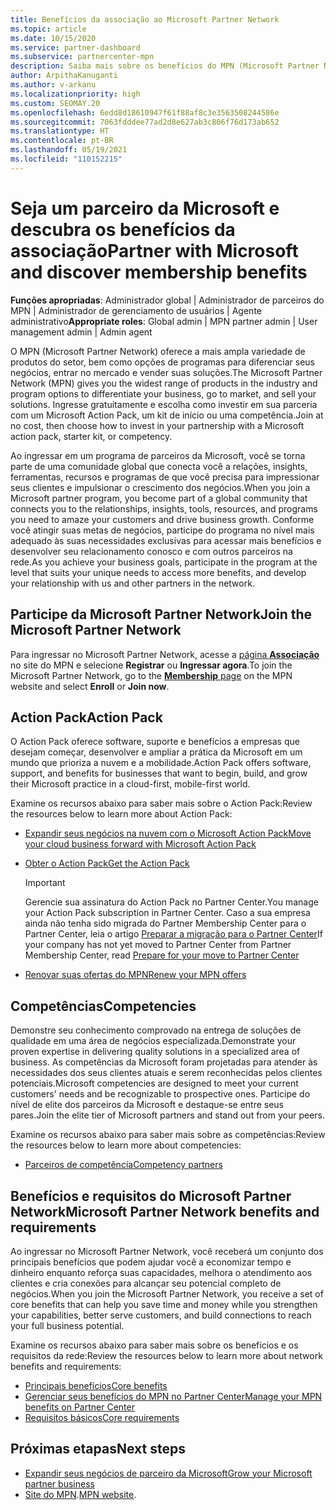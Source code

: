 ```yaml
---
title: Benefícios da associação ao Microsoft Partner Network
ms.topic: article
ms.date: 10/15/2020
ms.service: partner-dashboard
ms.subservice: partnercenter-mpn
description: Saiba mais sobre os benefícios do MPN (Microsoft Partner Network), como as opções de programas, as competências e o Microsoft Action Pack, para entrar no mercado e vender suas soluções.
author: ArpithaKanuganti
ms.author: v-arkanu
ms.localizationpriority: high
ms.custom: SEOMAY.20
ms.openlocfilehash: 6edd8d18610947f61f88af8c3e3563508244586e
ms.sourcegitcommit: 7063fdddee77ad2d8e627ab3c806f76d173ab652
ms.translationtype: HT
ms.contentlocale: pt-BR
ms.lasthandoff: 05/19/2021
ms.locfileid: "110152215"
---
```

# <a name="partner-with-microsoft-and-discover-membership-benefits"></a><span data-ttu-id="63c5d-103">Seja um parceiro da Microsoft e descubra os benefícios da associação</span><span class="sxs-lookup"><span data-stu-id="63c5d-103">Partner with Microsoft and discover membership benefits</span></span>

<span data-ttu-id="63c5d-104">**Funções apropriadas**: Administrador global | Administrador de parceiros do MPN | Administrador de gerenciamento de usuários | Agente administrativo</span><span class="sxs-lookup"><span data-stu-id="63c5d-104">**Appropriate roles**: Global admin | MPN partner admin | User management admin | Admin agent</span></span>

<span data-ttu-id="63c5d-105">O MPN (Microsoft Partner Network) oferece a mais ampla variedade de produtos do setor, bem como opções de programas para diferenciar seus negócios, entrar no mercado e vender suas soluções.</span><span class="sxs-lookup"><span data-stu-id="63c5d-105">The Microsoft Partner Network (MPN) gives you the widest range of products in the industry and program options to differentiate your business, go to market, and sell your solutions.</span></span> <span data-ttu-id="63c5d-106">Ingresse gratuitamente e escolha como investir em sua parceria com um Microsoft Action Pack, um kit de início ou uma competência.</span><span class="sxs-lookup"><span data-stu-id="63c5d-106">Join at no cost, then choose how to invest in your partnership with a Microsoft action pack, starter kit, or competency.</span></span>

<span data-ttu-id="63c5d-107">Ao ingressar em um programa de parceiros da Microsoft, você se torna parte de uma comunidade global que conecta você a relações, insights, ferramentas, recursos e programas de que você precisa para impressionar seus clientes e impulsionar o crescimento dos negócios.</span><span class="sxs-lookup"><span data-stu-id="63c5d-107">When you join a Microsoft partner program, you become part of a global community that connects you to the relationships, insights, tools, resources, and programs you need to amaze your customers and drive business growth.</span></span> <span data-ttu-id="63c5d-108">Conforme você atingir suas metas de negócios, participe do programa no nível mais adequado às suas necessidades exclusivas para acessar mais benefícios e desenvolver seu relacionamento conosco e com outros parceiros na rede.</span><span class="sxs-lookup"><span data-stu-id="63c5d-108">As you achieve your business goals, participate in the program at the level that suits your unique needs to access more benefits, and develop your relationship with us and other partners in the network.</span></span> 

## <a name="join-the-microsoft-partner-network"></a><span data-ttu-id="63c5d-109">Participe da Microsoft Partner Network</span><span class="sxs-lookup"><span data-stu-id="63c5d-109">Join the Microsoft Partner Network</span></span>

<span data-ttu-id="63c5d-110">Para ingressar no Microsoft Partner Network, acesse a [página **Associação**](https://partner.microsoft.com/membership) no site do MPN e selecione **Registrar** ou **Ingressar agora**.</span><span class="sxs-lookup"><span data-stu-id="63c5d-110">To join the Microsoft Partner Network, go to the [**Membership** page](https://partner.microsoft.com/membership) on the MPN website and select **Enroll** or **Join now**.</span></span>

## <a name="action-pack"></a><span data-ttu-id="63c5d-111">Action Pack</span><span class="sxs-lookup"><span data-stu-id="63c5d-111">Action Pack</span></span>

<span data-ttu-id="63c5d-112">O Action Pack oferece software, suporte e benefícios a empresas que desejam começar, desenvolver e ampliar a prática da Microsoft em um mundo que prioriza a nuvem e a mobilidade.</span><span class="sxs-lookup"><span data-stu-id="63c5d-112">Action Pack offers software, support, and benefits for businesses that want to begin, build, and grow their Microsoft practice in a cloud-first, mobile-first world.</span></span>

<span data-ttu-id="63c5d-113">Examine os recursos abaixo para saber mais sobre o Action Pack:</span><span class="sxs-lookup"><span data-stu-id="63c5d-113">Review the resources below to learn more about Action Pack:</span></span>

- [<span data-ttu-id="63c5d-114">Expandir seus negócios na nuvem com o Microsoft Action Pack</span><span class="sxs-lookup"><span data-stu-id="63c5d-114">Move your cloud business forward with Microsoft Action Pack</span></span>](https://partner.microsoft.com/membership/action-pack)

- [<span data-ttu-id="63c5d-115">Obter o Action Pack</span><span class="sxs-lookup"><span data-stu-id="63c5d-115">Get the Action Pack</span></span>](mpn-get-action-pack.md)
  
    >[!IMPORTANT]
    ><span data-ttu-id="63c5d-116">Gerencie sua assinatura do Action Pack no Partner Center.</span><span class="sxs-lookup"><span data-stu-id="63c5d-116">You manage your Action Pack subscription in Partner Center.</span></span> <span data-ttu-id="63c5d-117">Caso a sua empresa ainda não tenha sido migrada do Partner Membership Center para o Partner Center, leia o artigo [Preparar a migração para o Partner Center](prepare-pmc-pc-migration.md)</span><span class="sxs-lookup"><span data-stu-id="63c5d-117">If your company has not yet moved to Partner Center from Partner Membership Center, read [Prepare for your move to Partner Center](prepare-pmc-pc-migration.md)</span></span>  

- [<span data-ttu-id="63c5d-118">Renovar suas ofertas do MPN</span><span class="sxs-lookup"><span data-stu-id="63c5d-118">Renew your MPN offers</span></span>](renew-mpn-offers.md)

## <a name="competencies"></a><span data-ttu-id="63c5d-119">Competências</span><span class="sxs-lookup"><span data-stu-id="63c5d-119">Competencies</span></span>

<span data-ttu-id="63c5d-120">Demonstre seu conhecimento comprovado na entrega de soluções de qualidade em uma área de negócios especializada.</span><span class="sxs-lookup"><span data-stu-id="63c5d-120">Demonstrate your proven expertise in delivering quality solutions in a specialized area of business.</span></span> <span data-ttu-id="63c5d-121">As competências da Microsoft foram projetadas para atender às necessidades dos seus clientes atuais e serem reconhecidas pelos clientes potenciais.</span><span class="sxs-lookup"><span data-stu-id="63c5d-121">Microsoft competencies are designed to meet your current customers' needs and be recognizable to prospective ones.</span></span> <span data-ttu-id="63c5d-122">Participe do nível de elite dos parceiros da Microsoft e destaque-se entre seus pares.</span><span class="sxs-lookup"><span data-stu-id="63c5d-122">Join the elite tier of Microsoft partners and stand out from your peers.</span></span>

<span data-ttu-id="63c5d-123">Examine os recursos abaixo para saber mais sobre as competências:</span><span class="sxs-lookup"><span data-stu-id="63c5d-123">Review the resources below to learn more about competencies:</span></span>

- [<span data-ttu-id="63c5d-124">Parceiros de competência</span><span class="sxs-lookup"><span data-stu-id="63c5d-124">Competency partners</span></span>](https://partner.microsoft.com/membership/competencies)

## <a name="microsoft-partner-network-benefits-and-requirements"></a><span data-ttu-id="63c5d-125">Benefícios e requisitos do Microsoft Partner Network</span><span class="sxs-lookup"><span data-stu-id="63c5d-125">Microsoft Partner Network benefits and requirements</span></span>

<span data-ttu-id="63c5d-126">Ao ingressar no Microsoft Partner Network, você receberá um conjunto dos principais benefícios que podem ajudar você a economizar tempo e dinheiro enquanto reforça suas capacidades, melhora o atendimento aos clientes e cria conexões para alcançar seu potencial completo de negócios.</span><span class="sxs-lookup"><span data-stu-id="63c5d-126">When you join the Microsoft Partner Network, you receive a set of core benefits that can help you save time and money while you strengthen your capabilities, better serve customers, and build connections to reach your full business potential.</span></span> 

<span data-ttu-id="63c5d-127">Examine os recursos abaixo para saber mais sobre os benefícios e os requisitos da rede:</span><span class="sxs-lookup"><span data-stu-id="63c5d-127">Review the resources below to learn more about network benefits and requirements:</span></span>

- [<span data-ttu-id="63c5d-128">Principais benefícios</span><span class="sxs-lookup"><span data-stu-id="63c5d-128">Core benefits</span></span>](https://partner.microsoft.com/membership/core-benefits#simple-tab-content-1)
- [<span data-ttu-id="63c5d-129">Gerenciar seus benefícios do MPN no Partner Center</span><span class="sxs-lookup"><span data-stu-id="63c5d-129">Manage your MPN benefits on Partner Center</span></span>](manage-your-partner-network-benefits.md)
- [<span data-ttu-id="63c5d-130">Requisitos básicos</span><span class="sxs-lookup"><span data-stu-id="63c5d-130">Core requirements</span></span>](https://partner.microsoft.com/membership/core-benefits#simple-tab-content-2)

## <a name="next-steps"></a><span data-ttu-id="63c5d-131">Próximas etapas</span><span class="sxs-lookup"><span data-stu-id="63c5d-131">Next steps</span></span>

- [<span data-ttu-id="63c5d-132">Expandir seus negócios de parceiro da Microsoft</span><span class="sxs-lookup"><span data-stu-id="63c5d-132">Grow your Microsoft partner business</span></span>](grow-your-business.md)
- <span data-ttu-id="63c5d-133">[Site do MPN](https://partner.microsoft.com/commercial).</span><span class="sxs-lookup"><span data-stu-id="63c5d-133">[MPN website](https://partner.microsoft.com/commercial).</span></span>
